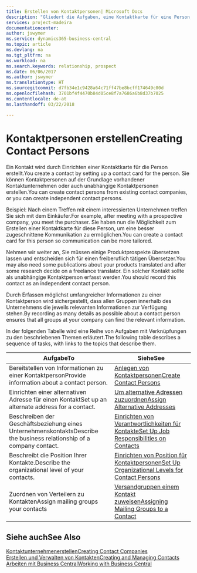 ```yaml
---
title: Erstellen von Kontaktpersonen| Microsoft Docs
description: "Gliedert die Aufgaben, eine Kontaktkarte für eine Person, z. B. einen Interessenten oder einen Lieferanten zu erstellen und hilft, die Beziehung zu definieren und Kommunikationen anzupassen."
services: project-madeira
documentationcenter: 
author: jswymer
ms.service: dynamics365-business-central
ms.topic: article
ms.devlang: na
ms.tgt_pltfrm: na
ms.workload: na
ms.search.keywords: relationship, prospect
ms.date: 06/06/2017
ms.author: jswymer
ms.translationtype: HT
ms.sourcegitcommit: d7fb34e1c9428a64c71ff47be8bcff174649c00d
ms.openlocfilehash: 3701bf4f4470b84d05ce8f7a7686a6b8d37b7025
ms.contentlocale: de-at
ms.lasthandoff: 03/22/2018

---
```

# <a name="creating-contact-persons"></a><span data-ttu-id="b9367-103">Kontaktpersonen erstellen</span><span class="sxs-lookup"><span data-stu-id="b9367-103">Creating Contact Persons</span></span>
<span data-ttu-id="b9367-104">Ein Kontakt wird durch Einrichten einer Kontaktkarte für die Person erstellt.</span><span class="sxs-lookup"><span data-stu-id="b9367-104">You create a contact by setting up a contact card for the person.</span></span> <span data-ttu-id="b9367-105">Sie können Kontaktpersonen auf der Grundlage vorhandener Kontaktunternehmen oder auch unabhängige Kontaktpersonen erstellen.</span><span class="sxs-lookup"><span data-stu-id="b9367-105">You can create contact persons from existing contact companies, or you can create independent contact persons.</span></span>

<span data-ttu-id="b9367-106">Beispiel: Nach einem Treffen mit einem interessierten Unternehmen treffen Sie sich mit dem Einkäufer.</span><span class="sxs-lookup"><span data-stu-id="b9367-106">For example, after meeting with a prospective company, you meet the purchaser.</span></span> <span data-ttu-id="b9367-107">Sie haben nun die Möglichkeit zum Erstellen einer Kontaktkarte für diese Person, um eine besser zugeschnittene Kommunikation zu ermöglichen.</span><span class="sxs-lookup"><span data-stu-id="b9367-107">You can create a contact card for this person so communication can be more tailored.</span></span>

<span data-ttu-id="b9367-108">Nehmen wir weiter an, Sie müssen einige Produktprospekte übersetzen lassen und entscheiden sich für einen freiberuflich tätigen Übersetzer.</span><span class="sxs-lookup"><span data-stu-id="b9367-108">You may also need some publications about your products translated and after some research decide on a freelance translator.</span></span> <span data-ttu-id="b9367-109">Ein solcher Kontakt sollte als unabhängige Kontaktperson erfasst werden.</span><span class="sxs-lookup"><span data-stu-id="b9367-109">You should record this contact as an independent contact person.</span></span>

<span data-ttu-id="b9367-110">Durch Erfassen möglichst umfangreicher Informationen zu einer Kontaktperson wird sichergestellt, dass allen Gruppen innerhalb des Unternehmens die jeweils relevanten Informationen zur Verfügung stehen.</span><span class="sxs-lookup"><span data-stu-id="b9367-110">By recording as many details as possible about a contact person ensures that all groups at your company can find the relevant information.</span></span>

<span data-ttu-id="b9367-111">In der folgenden Tabelle wird eine Reihe von Aufgaben mit Verknüpfungen zu den beschriebenen Themen erläutert.</span><span class="sxs-lookup"><span data-stu-id="b9367-111">The following table describes a sequence of tasks, with links to the topics that describe them.</span></span>

| <span data-ttu-id="b9367-112">Aufgabe</span><span class="sxs-lookup"><span data-stu-id="b9367-112">To</span></span> | <span data-ttu-id="b9367-113">Siehe</span><span class="sxs-lookup"><span data-stu-id="b9367-113">See</span></span> |
| --- | --- |
| <span data-ttu-id="b9367-114">Bereitstellen von Informationen zu einer Kontaktperson</span><span class="sxs-lookup"><span data-stu-id="b9367-114">Provide information about a contact person.</span></span> |[<span data-ttu-id="b9367-115">Anlegen von Kontaktpersonen</span><span class="sxs-lookup"><span data-stu-id="b9367-115">Create Contact Persons</span></span>](marketing-how-create-contact-persons.md) |
| <span data-ttu-id="b9367-116">Einrichten einer alternativen Adresse für einen Kontakt</span><span class="sxs-lookup"><span data-stu-id="b9367-116">Set up an alternate address for a contact.</span></span> |[<span data-ttu-id="b9367-117">Um alternative Adressen zuzuordnen</span><span class="sxs-lookup"><span data-stu-id="b9367-117">Assign Alternative Addresses</span></span>](marketing-how-assign-alternate-address.md) |
| <span data-ttu-id="b9367-118">Beschreiben der Geschäftsbeziehung eines Unternehmenskontakts</span><span class="sxs-lookup"><span data-stu-id="b9367-118">Describe the business relationship of a company contact.</span></span> |[<span data-ttu-id="b9367-119">Einrichten von Verantwortlichkeiten für Kontakte</span><span class="sxs-lookup"><span data-stu-id="b9367-119">Set Up Job Responsibilities on Contacts</span></span>](marketing-job-responsibilities.md) |
| <span data-ttu-id="b9367-120">Beschreibt die Position Ihrer Kontakte.</span><span class="sxs-lookup"><span data-stu-id="b9367-120">Describe the organizational level of your contacts.</span></span> |[<span data-ttu-id="b9367-121">Einrichten von Position für Kontaktpersonen</span><span class="sxs-lookup"><span data-stu-id="b9367-121">Set Up Organizational Levels for Contact Persons</span></span>](marketing-organizational-levels.md) |
| <span data-ttu-id="b9367-122">Zuordnen von Verteilern zu Kontakten</span><span class="sxs-lookup"><span data-stu-id="b9367-122">Assign mailing groups your contacts</span></span> |[<span data-ttu-id="b9367-123">Versandgruppen einem Kontakt zuweisen</span><span class="sxs-lookup"><span data-stu-id="b9367-123">Assigning Mailing Groups to a Contact</span></span>](marketing-mailing-groups.md) |

## <a name="see-also"></a><span data-ttu-id="b9367-124">Siehe auch</span><span class="sxs-lookup"><span data-stu-id="b9367-124">See Also</span></span>
[<span data-ttu-id="b9367-125">Kontaktunternehmenerstellen</span><span class="sxs-lookup"><span data-stu-id="b9367-125">Creating Contact Companies</span></span>](marketing-create-contact-companies.md)  
[<span data-ttu-id="b9367-126">Erstellen und Verwalten von Kontakten</span><span class="sxs-lookup"><span data-stu-id="b9367-126">Creating and Managing Contacts</span></span>]()  
[<span data-ttu-id="b9367-127">Arbeiten mit  Business Central</span><span class="sxs-lookup"><span data-stu-id="b9367-127">Working with Business Central</span></span>](ui-work-product.md)

